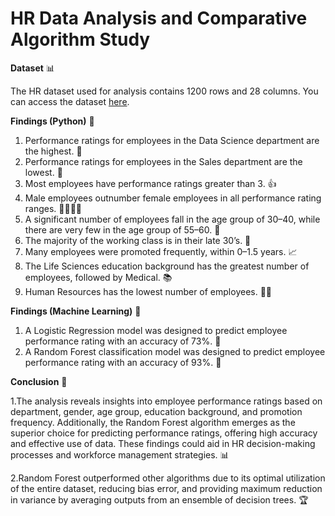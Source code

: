 #  HR Data Analysis and Comparative Algorithm Study


**Dataset** 📊

The HR dataset used for analysis contains 1200 rows and 28 columns. You can access the dataset [here](https://docs.google.com/spreadsheets/d/1NXJcCfUPsu1ldysmHFPfIufN6HT9s29x/edit?usp=drive_link&ouid=101218975538808492645&rtpof=true&sd=true).

**Findings (Python)** 🐍

1. Performance ratings for employees in the Data Science department are the highest. 🚀
2. Performance ratings for employees in the Sales department are the lowest. 💼
3. Most employees have performance ratings greater than 3. 👍
4. Male employees outnumber female employees in all performance rating ranges. 👨‍💼👩‍💼
5. A significant number of employees fall in the age group of 30–40, while there are very few in the age group of 55–60. 📅
6. The majority of the working class is in their late 30’s. 👴
7. Many employees were promoted frequently, within 0–1.5 years. 📈
8. The Life Sciences education background has the greatest number of employees, followed by Medical. 📚
9. Human Resources has the lowest number of employees. 🤷‍♂️

**Findings (Machine Learning)** 🤖

1. A Logistic Regression model was designed to predict employee performance rating with an accuracy of 73%. 🎯
2. A Random Forest classification model was designed to predict employee performance rating with an accuracy of 93%. 🌲


**Conclusion** 🎉

1.The analysis reveals insights into employee performance ratings based on department, gender, age group, education background, and promotion frequency. Additionally, the Random Forest algorithm emerges as the superior choice for predicting performance ratings, offering high accuracy and effective use of data. These findings could aid in HR decision-making processes and workforce management strategies. 📊

2.Random Forest outperformed other algorithms due to its optimal utilization of the entire dataset, reducing bias error, and providing maximum reduction in variance by averaging outputs from an ensemble of decision trees. 🏆
